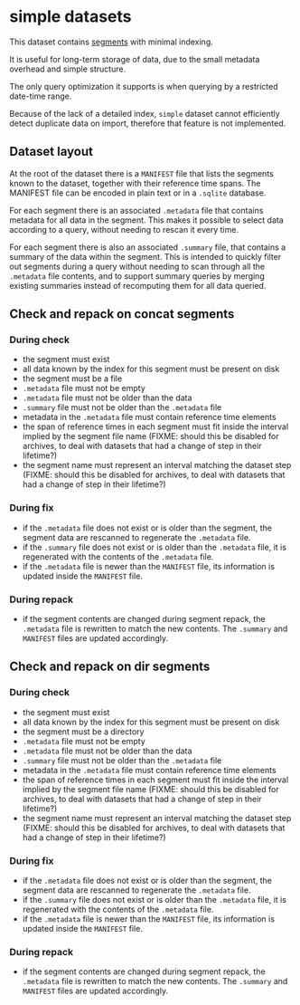 # simple datasets

This dataset contains [segments](segments.md) with minimal indexing.

It is useful for long-term storage of data, due to the small metadata overhead
and simple structure.

The only query optimization it supports is when querying by a restricted
date-time range.

Because of the lack of a detailed index, `simple` dataset cannot efficiently
detect duplicate data on import, therefore that feature is not implemented.

## Dataset layout

At the root of the dataset there is a `MANIFEST` file that lists the segments
known to the dataset, together with their reference time spans. The MANIFEST
file can be encoded in plain text or in a `.sqlite` database.

For each segment there is an associated `.metadata` file that contains metadata
for all data in the segment. This makes it possible to select data according to
a query, without needing to rescan it every time.

For each segment there is also an associated `.summary` file, that contains a
summary of the data within the segment. This is intended to quickly filter out
segments during a query without needing to scan through all the `.metadata`
file contents, and to support summary queries by merging existing summaries
instead of recomputing them for all data queried.

## Check and repack on concat segments

### During check

- the segment must exist
- all data known by the index for this segment must be present on disk
- the segment must be a file
- `.metadata` file must not be empty
- `.metadata` file must not be older than the data
- `.summary` file must not be older than the `.metadata` file
- metadata in the `.metadata` file must contain reference time elements
 - the span of reference times in each segment must fit inside the interval
   implied by the segment file name (FIXME: should this be disabled for
   archives, to deal with datasets that had a change of step in their lifetime?)
 - the segment name must represent an interval matching the dataset step
   (FIXME: should this be disabled for archives, to deal with datasets that had
   a change of step in their lifetime?)

### During fix
- if the `.metadata` file does not exist or is older than the segment, the
  segment data are rescanned to regenerate the `.metadata` file.
- if the `.summary` file does not exist or is older than the `.metadata` file,
  it is regenerated with the contents of the `.metadata` file.
- if the `.metadata` file is newer than the `MANIFEST` file, its information
  is updated inside the `MANIFEST` file.


### During repack

- if the segment contents are changed during segment repack, the
  `.metadata` file is rewritten to match the new contents. The `.summary` and
  `MANIFEST` files are updated accordingly.


## Check and repack on dir segments

### During check

- the segment must exist
- all data known by the index for this segment must be present on disk
- the segment must be a directory
- `.metadata` file must not be empty
- `.metadata` file must not be older than the data
- `.summary` file must not be older than the `.metadata` file
- metadata in the `.metadata` file must contain reference time elements
 - the span of reference times in each segment must fit inside the interval
   implied by the segment file name (FIXME: should this be disabled for
   archives, to deal with datasets that had a change of step in their lifetime?)
 - the segment name must represent an interval matching the dataset step
   (FIXME: should this be disabled for archives, to deal with datasets that had
   a change of step in their lifetime?)

### During fix
- if the `.metadata` file does not exist or is older than the segment, the
  segment data are rescanned to regenerate the `.metadata` file.
- if the `.summary` file does not exist or is older than the `.metadata` file,
  it is regenerated with the contents of the `.metadata` file.
- if the `.metadata` file is newer than the `MANIFEST` file, its information
  is updated inside the `MANIFEST` file.


### During repack

- if the segment contents are changed during segment repack, the
  `.metadata` file is rewritten to match the new contents. The `.summary` and
  `MANIFEST` files are updated accordingly.